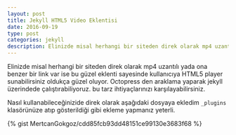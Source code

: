 ```yaml
---
layout: post
title: Jekyll HTML5 Video Eklentisi
date: 2016-09-19
type: post
categories: jekyll
description: Elinizde misal herhangi bir siteden direk olarak mp4 uzantılı yada ona benzer bir link var ise bu güzel eklenti sayesinde kullanıcıya HTML5 player sunabilirsiniz
---
```


Elinizde misal herhangi bir siteden direk olarak mp4 uzantılı yada ona benzer bir link var ise bu güzel eklenti sayesinde kullanıcıya HTML5 player sunabilirsiniz oldukça güzel oluyor. Octopress den araklama yaparak jekyll üzerindede çalıştırabiliyoruz. bu tarz ihtiyaçlarınızı karşılayabilirsiniz.

Nasıl kullanabileceğinizide direk olarak aşağıdaki dosyaya ekledim `_plugins` klasörünüze atıp gösterildiği gibi ekleme yapmanız yeterli.

{% gist MertcanGokgoz/cdd85fcb93dd48151ce99130e3683f68 %}
